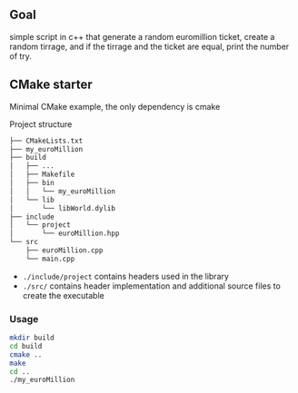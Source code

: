 ## Goal

simple script in c++ that generate a random euromillion ticket, 
create a random tirrage, and if the tirrage and the ticket are equal, print the number of try.


## CMake starter

Minimal CMake example, the only dependency is cmake

Project structure

```sh
├── CMakeLists.txt
├── my_euroMillion
├── build
│   ├── ...
│   ├── Makefile
│   ├── bin
│   │   └── my_euroMillion
│   └── lib
│       └── libWorld.dylib
├── include
│   └── project
│       └── euroMillion.hpp
└── src
    ├── euroMillion.cpp
    └── main.cpp
```

- `./include/project` contains headers used in the library
- `./src/` contains header implementation and additional source files to create the executable

### Usage

```sh
mkdir build
cd build
cmake ..
make
cd ..
./my_euroMillion
```

